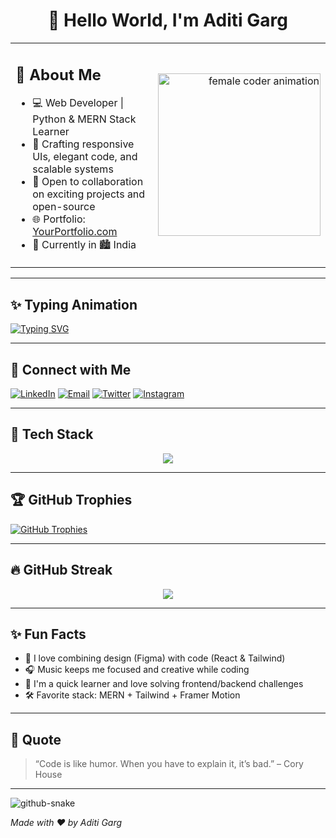 <h1 align="center">👋 Hello World, I'm Aditi Garg</h1>

<table>
  <tr>
    <td width="75%">
      <h2>🚀 About Me</h2>

- 💻 Web Developer | Python & MERN Stack Learner  
- 🎯 Crafting responsive UIs, elegant code, and scalable systems  
- 🤝 Open to collaboration on exciting projects and open-source  
- 🌐 Portfolio: [YourPortfolio.com]() <!-- Replace with actual link -->
- 📍 Currently in 🏙 India  

</td>
<td align="right">
  <img src="https://i.pinimg.com/originals/e7/26/c7/e726c74ac081eed50feee1433d12c998.gif" width="260" alt="female coder animation">
</td>
  </tr>
</table>

---

## ✨ Typing Animation

[![Typing SVG](https://readme-typing-svg.herokuapp.com?font=Fira+Code&size=24&duration=4000&pause=1000&color=4A90E2&center=true&vCenter=true&width=600&lines=Hi%2C+I'm+Aditi+Garg;Web+Developer+%7C+Frontend+Engineer;React+%7C+Tailwind+%7C+Python+%7C+Node)](https://git.io/typing-svg)

---

## 🔗 Connect with Me

[![LinkedIn](https://img.shields.io/badge/-LinkedIn-0A66C2?style=flat&logo=linkedin&logoColor=white)](https://www.linkedin.com/in/aditi-garg)
[![Email](https://img.shields.io/badge/-Gmail-D14836?style=flat&logo=gmail&logoColor=white)](mailto:aditigarg575@gmail.com)
[![Twitter](https://img.shields.io/badge/-Twitter-1DA1F2?style=flat&logo=twitter&logoColor=white)](https://x.com/yourusername)
[![Instagram](https://img.shields.io/badge/-Instagram-E4405F?style=flat&logo=instagram&logoColor=white)](https://www.instagram.com/__aditi.garg__/)

---

## 🧠 Tech Stack

<p align="center">
  <img src="https://skillicons.dev/icons?i=html,css,js,react,nodejs,python,mysql,tailwind,git,github,bootstrap" />
</p>

---

## 🏆 GitHub Trophies

[![GitHub Trophies](https://github-profile-trophy.vercel.app/?username=yourgithubusername&theme=onedark&margin-w=10&row=2&column=4)](https://github.com/yourgithubusername)

---

## 🔥 GitHub Streak

<p align="center">
  <img src="https://github-readme-streak-stats.herokuapp.com?user=yourgithubusername&theme=radical&hide_border=true" />
</p>

---

## ✨ Fun Facts

- 🎨 I love combining design (Figma) with code (React & Tailwind)  
- 🎧 Music keeps me focused and creative while coding  
- 🧠 I'm a quick learner and love solving frontend/backend challenges  
- 🛠️ Favorite stack: MERN + Tailwind + Framer Motion  

---

## 🌟 Quote

> “Code is like humor. When you have to explain it, it’s bad.” – Cory House

---
<picture>
  <source media="(prefers-color-scheme: dark)" srcset="https://raw.githubusercontent.com/tobiasmeyhoefer/tobiasmeyhoefer/output/github-snake-dark.svg" />
  <source media="(prefers-color-scheme: light)" srcset="https://raw.githubusercontent.com/tobiasmeyhoefer/tobiasmeyhoefer/output/github-snake.svg" />
  <img alt="github-snake" src="https://raw.githubusercontent.com/tobiasmeyhoefer/tobiasmeyhoefer/output/github-snake.svg" />
</picture>

*Made with ❤️ by Aditi Garg*
